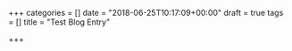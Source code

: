 +++
categories = []
date = "2018-06-25T10:17:09+00:00"
draft = true
tags = []
title = "Test Blog Entry"

+++
